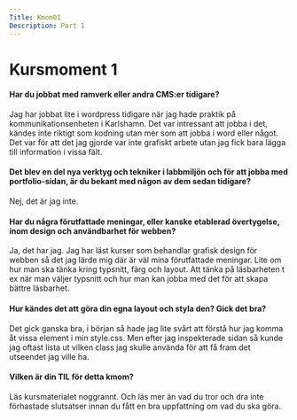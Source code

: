 ```yaml
---
Title: Kmom01
Description: Part 1
---
```


Kursmoment 1
==================

#### Har du jobbat med ramverk eller andra CMS:er tidigare?

Jag har jobbat lite i wordpress tidigare när jag hade praktik på kommunikationsenheten i Karlshamn. Det var intressant att jobba i det, kändes inte riktigt som kodning utan mer som att jobba i word eller något. Det var för att det jag gjorde var inte grafiskt arbete utan jag fick bara lägga till information i vissa fält.

#### Det blev en del nya verktyg och tekniker i labbmiljön och för att jobba med portfolio-sidan, är du bekant med någon av dem sedan tidigare?

Nej, det är jag inte.

#### Har du några förutfattade meningar, eller kanske etablerad övertygelse, inom design och användbarhet för webben?

Ja, det har jag. Jag har läst kurser som behandlar grafisk design för webben så det jag lärde mig där är väl mina förutfattade meningar. Lite om hur man ska tänka kring typsnitt, färg och layout. Att tänka på läsbarheten t ex när man väljer typsnitt och hur man kan jobba med det för att skapa bättre läsbarhet.

#### Hur kändes det att göra din egna layout och styla den? Gick det bra?

Det gick ganska bra, i början så hade jag lite svårt att förstå hur jag komma åt vissa element i min style.css. Men efter jag inspekterade sidan så kunde jag oftast lista ut vilken class jag skulle använda för att få fram det utseendet jag ville ha.

#### Vilken är din TIL för detta kmom?

Läs kursmaterialet noggrannt. Och läs mer än vad du tror och dra inte förhastade slutsatser innan du fått en bra uppfattning om vad du ska göra.